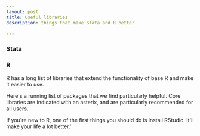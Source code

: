 ```yaml
---
layout: post
title: Useful libraries
description: things that make Stata and R better

---
```



### Stata

### R
R has a long list of libraries that extend the functionality of base R and make it easier to use.

Here's a running list of packages that we find particularly helpful. Core libraries are indicated with an asterix, and are particularly recommended for all users.

If you're new to R, one of the first things you should do is install RStudio.  It'll make your life a lot better.'

